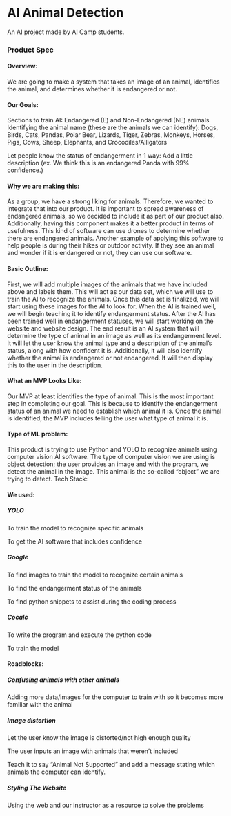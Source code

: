 # AI Animal Detection
An AI project made by AI Camp students.

### Product Spec
#### Overview:
 We are going to make a system that takes an image of an animal, identifies the animal, and determines whether it is endangered or not.
#### Our Goals:
Sections to train AI: Endangered (E) and Non-Endangered (NE) animals
Identifying the animal name (these are the animals we can identify):
Dogs, Birds, Cats, Pandas, Polar Bear, Lizards, Tiger, Zebras, Monkeys, Horses, Pigs, Cows, Sheep, Elephants, and Crocodiles/Alligators

Let people know the status of endangerment in 1 way:
Add a little description (ex. We think this is an endangered Panda with 99% confidence.)

#### Why we are making this:
	
 As a group, we have a strong liking for animals. Therefore, we wanted to integrate that into our product. It is important to spread awareness of endangered animals, so we decided to include it as part of our product also. Additionally, having this component makes it a better product in terms of usefulness. This kind of software can use drones to determine whether there are endangered animals. Another example of applying this software to help people is during their hikes or outdoor activity. If they see an animal and wonder if it is endangered or not, they can use our software.

#### Basic Outline: 

First, we will add multiple images of the animals that we have included above and labels them. This will act as our data set, which we will use to train the AI to recognize the animals. Once this data set is finalized, we will start using these images for the AI to look for. When the AI is trained well, we will begin teaching it to identify endangerment status. After the AI has been trained well in endangerment statuses, we will start working on the website and website design. 
The end result is an AI system that will determine the type of animal in an image as well as its endangerment level. It will let the user know the animal type and a description of the animal’s status, along with how confident it is. Additionally, it will also identify whether the animal is endangered or not endangered. It will then display this to the user in the description. 

#### What an MVP Looks Like:

Our MVP at least identifies the type of animal. This is the most important step in completing our goal. This is because to identify the endangerment status of an animal we need to establish which animal it is. Once the animal is identified, the MVP includes telling the user what type of animal it is.

#### Type of ML problem:
	
 This product is trying to use Python and YOLO to recognize animals using computer vision AI software. The type of computer vision we are using is object detection; the user provides an image and with the program, we detect the animal in the image. This animal is the so-called “object” we are trying to detect.
Tech Stack:
#### We used:
##### YOLO

To train the model to recognize specific animals

To get the AI software that includes confidence

##### Google

To find images to train the model to recognize certain animals

To find the endangerment status of the animals

To find python snippets to assist during the coding process

##### Cocalc

To write the program and execute the python code

To train the model

#### Roadblocks:

##### Confusing animals with other animals

Adding more data/images for the computer to train with so it becomes more familiar with the animal

##### Image distortion

Let the user know the image is distorted/not high enough quality

The user inputs an image with animals that weren’t included

Teach it to say “Animal Not Supported” and add a message stating which animals the computer can identify.

##### Styling The Website

Using the web and our instructor as a resource to solve the problems
